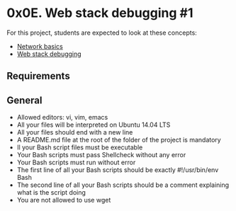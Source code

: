 # 0x0E. Web stack debugging #1
For this project, students are expected to look at these concepts:
- [Network basics](https://intranet.hbtn.io/concepts/33)
- [Web stack debugging](https://intranet.hbtn.io/concepts/68)
## Requirements
## General
- Allowed editors: vi, vim, emacs
- All your files will be interpreted on Ubuntu 14.04 LTS
- All your files should end with a new line
- A README.md file at the root of the folder of the project is mandatory
- ll your Bash script files must be executable
- Your Bash scripts must pass Shellcheck without any error
- Your Bash scripts must run without error
- The first line of all your Bash scripts should be exactly #!/usr/bin/env Bash
- The second line of all your Bash scripts should be a comment explaining what is the script doing
- You are not allowed to use wget
